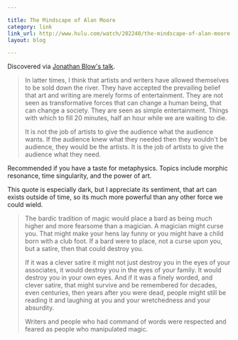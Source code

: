```yaml
---

title: The Mindscape of Alan Moore
category: link
link_url: http://www.hulu.com/watch/202240/the-mindscape-of-alan-moore
layout: blog

---
```


Discovered via [Jonathan Blow's talk](/2011/games-human-condition).

> In latter times, I think that artists and writers have allowed themselves to be sold down the river. They have accepted the prevailing belief that art and writing are merely forms of entertainment. They are not seen as transformative forces that can change a human being, that can change a society. They are seen as simple entertainment. Things with which to fill 20 minutes, half an hour while we are waiting to die.
>
> It is not the job of artists to give the audience what the audience wants. If the audience knew what they needed then they wouldn't be audience, they would be the artists. It is the job of artists to give the audience what they need.

Recommended if you have a taste for metaphysics. Topics include morphic resonance, time singularity, and the power of art.

This quote is especially dark, but I appreciate its sentiment, that art can exists outside of time, so its much more powerful than any other force we could wield.

> The bardic tradition of magic would place a bard as being much higher and more fearsome than a magician. A magician might curse you. That might make your hens lay funny or you might have a child born with a club foot. If a bard were to place, not a curse upon you, but a satire, then that could destroy you.
>
> If it was a clever satire it might not just destroy you in the eyes of your associates, it would destroy you in the eyes of your family. It would destroy you in your own eyes. And if it was a finely worded, and clever satire, that might survive and be remembered for decades, even centuries, then years after you were dead, people might still be reading it and laughing at you and your wretchedness and your absurdity.
>
> Writers and people who had command of words were respected and feared as people who manipulated magic.

